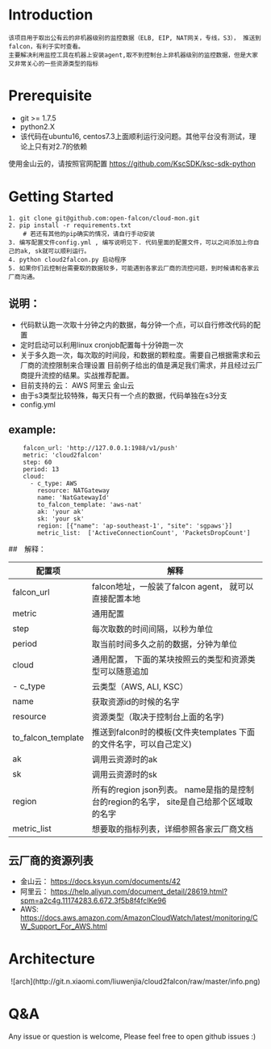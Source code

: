 # Introduction
    该项目用于取出公有云的非机器级别的监控数据（ELB, EIP, NAT网关，专线，S3）， 推送到falcon，有利于实时查看。
    主要解决利用监控工具在机器上安装agent,取不到控制台上非机器级别的监控数据，但是大家又非常关心的一些资源类型的指标

    
# Prerequisite
* git  >= 1.7.5
* python2.X
* 该代码在ubuntu16, centos7.3上面顺利运行没问题。其他平台没有测试，理论上只有对2.7的依赖


使用金山云的，请按照官网配置
https://github.com/KscSDK/ksc-sdk-python

# Getting Started
```buildoutcfg
1. git clone git@github.com:open-falcon/cloud-mon.git
2. pip install -r requirements.txt
    # 若还有其他的pip确实的情况，请自行手动安装
3. 编写配置文件config.yml , 编写说明见下. 代码里面的配置文件，可以之间添加上你自己的ak, sk就可以顺利运行。
4. python cloud2falcon.py 启动程序
5. 如果你们云控制台需要取的数据较多，可能遇到各家云厂商的流控问题，到时候请和各家云厂商沟通。
```

## 说明：
- 代码默认跑一次取十分钟之内的数据，每分钟一个点，可以自行修改代码的配置
- 定时启动可以利用linux cronjob配置每十分钟跑一次
- 关于多久跑一次，每次取的时间段，和数据的颗粒度。需要自己根据需求和云厂商的流控限制来合理设置
    目前例子给出的值是满足我们需求，并且经过云厂商提升流控的结果。实战推荐配置。
- 目前支持的云： AWS 阿里云 金山云
- 由于s3类型比较特殊，每天只有一个点的数据，代码单独在s3分支
- config.yml
  
## example: 
     
        falcon_url: 'http://127.0.0.1:1988/v1/push'
        metric: 'cloud2falcon'
        step: 60
        period: 13
        cloud:
          - c_type: AWS
            resource: NATGateway
            name: 'NatGatewayId'
            to_falcon_template: 'aws-nat'
            ak: 'your ak'
            sk: 'your sk'
            region: [{"name": 'ap-southeast-1', "site": 'sgpaws'}]
            metric_list:  ['ActiveConnectionCount', 'PacketsDropCount']

           
 ##　解释：
 
| 配置项 | 解释 |
| ------ | ------ |
|falcon_url |falcon地址，一般装了falcon agent， 就可以直接配置本地 |
| metric | 通用配置 |
| step | 每次取数的时间间隔，以秒为单位 |
| period | 取当前时间多久之前的数据，分钟为单位|
| cloud |通用配置， 下面的某块按照云的类型和资源类型可以随意追加|
| - c_type |云类型（AWS, ALI, KSC） |
| name | 获取资源id的时候的名字 |
| resource | 资源类型（取决于控制台上面的名字) |
|    to_falcon_template | 推送到falcon时的模板(文件夹templates 下面的文件名字，可以自己定义)|
|    ak　 | 调用云资源时的ak|
|    sk　 | 调用云资源时的sk|
|    region | 所有的region json列表。 name是指的是控制台的region的名字， site是自己给那个区域取的名字|
|    metric_list | 想要取的指标列表，详细参照各家云厂商文档|
        
## 云厂商的资源列表
- 金山云： https://docs.ksyun.com/documents/42
- 阿里云： https://help.aliyun.com/document_detail/28619.html?spm=a2c4g.11174283.6.672.3f5b8f4fcIKe96
- AWS: https://docs.aws.amazon.com/AmazonCloudWatch/latest/monitoring/CW_Support_For_AWS.html

# Architecture
<center>![arch](http://git.n.xiaomi.com/liuwenjia/cloud2falcon/raw/master/info.png)</center>

# Q&A
Any issue or question is welcome, Please feel free to open github issues :)